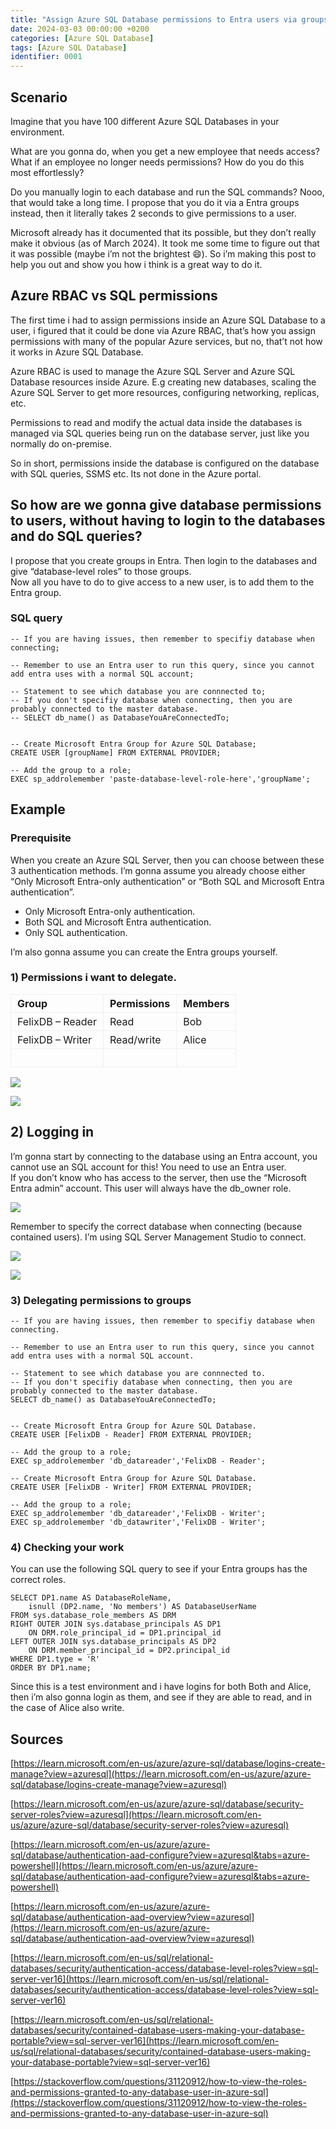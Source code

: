 ```yaml
---
title: "Assign Azure SQL Database permissions to Entra users via groups"
date: 2024-03-03 00:00:00 +0200
categories: [Azure SQL Database]
tags: [Azure SQL Database]
identifier: 0001
---
```


## **Scenario**

Imagine that you have 100 different Azure SQL Databases in your environment.

What are you gonna do, when you get a new employee that needs access? What if an employee no longer needs permissions? How do you do this most effortlessly?

Do you manually login to each database and run the SQL commands? Nooo, that would take a long time. I propose that you do it via a Entra groups instead, then it literally takes 2 seconds to give permissions to a user.

Microsoft already has it documented that its possible, but they don’t really make it obvious (as of March 2024). It took me some time to figure out that it was possible (maybe i’m not the brightest 😄). So i’m making this post to help you out and show you how i think is a great way to do it.

## **Azure RBAC vs SQL permissions**

The first time i had to assign permissions inside an Azure SQL Database to a user, i figured that it could be done via Azure RBAC, that’s how you assign permissions with many of the popular Azure services, but no, that’t not how it works in Azure SQL Database.

Azure RBAC is used to manage the Azure SQL Server and Azure SQL Database resources inside Azure. E.g creating new databases, scaling the Azure SQL Server to get more resources, configuring networking, replicas, etc.

Permissions to read and modify the actual data inside the databases is managed via SQL queries being run on the database server, just like you normally do on-premise.

So in short, permissions inside the database is configured on the database with SQL queries, SSMS etc. Its not done in the Azure portal.

## **So how are we gonna give database permissions to users, without having to login to the databases and do SQL queries?**

I propose that you create groups in Entra. Then login to the databases and give “database-level roles” to those groups.  
Now all you have to do to give access to a new user, is to add them to the Entra group.

### **SQL query**

```plaintext
-- If you are having issues, then remember to specifiy database when connecting;

-- Remember to use an Entra user to run this query, since you cannot add entra uses with a normal SQL account;

-- Statement to see which database you are connnected to;
-- If you don't specifiy database when connecting, then you are probably connected to the master database.
-- SELECT db_name() as DatabaseYouAreConnectedTo;


-- Create Microsoft Entra Group for Azure SQL Database;
CREATE USER [groupName] FROM EXTERNAL PROVIDER;

-- Add the group to a role;
EXEC sp_addrolemember 'paste-database-level-role-here','groupName';
```

## **Example**

### **Prerequisite**

When you create an Azure SQL Server, then you can choose between these 3 authentication methods. I’m gonna assume you already choose either “Only Microsoft Entra-only authentication” or “Both SQL and Microsoft Entra authentication”.

*   Only Microsoft Entra-only authentication.
*   Both SQL and Microsoft Entra authentication.
*   Only SQL authentication.

I’m also gonna assume you can create the Entra groups yourself.

### **1) Permissions i want to delegate.**

<table style="border-width:0px;"><tbody><tr><td style="border:1px solid rgb(240, 240, 240);padding:4px 10px;"><strong>Group</strong></td><td style="border:1px solid rgb(240, 240, 240);padding:4px 10px;"><strong>Permissions</strong></td><td style="border:1px solid rgb(240, 240, 240);padding:4px 10px;"><strong>Members</strong></td></tr><tr><td style="border:1px solid rgb(240, 240, 240);padding:4px 10px;">FelixDB – Reader</td><td style="border:1px solid rgb(240, 240, 240);padding:4px 10px;">Read</td><td style="border:1px solid rgb(240, 240, 240);padding:4px 10px;">Bob</td></tr><tr><td style="border:1px solid rgb(240, 240, 240);padding:4px 10px;">FelixDB – Writer</td><td style="border:1px solid rgb(240, 240, 240);padding:4px 10px;">Read/write</td><td style="border:1px solid rgb(240, 240, 240);padding:4px 10px;">Alice</td></tr><tr><td style="border:1px solid rgb(240, 240, 240);padding:4px 10px;">&nbsp;</td><td style="border:1px solid rgb(240, 240, 240);padding:4px 10px;">&nbsp;</td><td style="border:1px solid rgb(240, 240, 240);padding:4px 10px;">&nbsp;</td></tr></tbody></table>

![](https://github.com/danielthorvil/danielthorvil.github.io/blob/e887940056101675484e40ac7b10ecf4121a162f/assets/id0001-pic1.png)

![](https://github.com/danielthorvil/danielthorvil.github.io/blob/e887940056101675484e40ac7b10ecf4121a162f/assets/id0001-pic2.png)

## **2) Logging in**

I’m gonna start by connecting to the database using an Entra account, you cannot use an SQL account for this! You need to use an Entra user.  
If you don’t know who has access to the server, then use the “Microsoft Entra admin” account. This user will always have the db\_owner role.

![](https://github.com/danielthorvil/danielthorvil.github.io/blob/e887940056101675484e40ac7b10ecf4121a162f/assets/id0001-pic3.png)

Remember to specify the correct database when connecting (because contained users). I’m using SQL Server Management Studio to connect.

![](https://cloudwithfelix.com/wp-content/uploads/2024/03/Screenshot-2024-03-12-210036.png)

![](https://cloudwithfelix.com/wp-content/uploads/2024/03/Screenshot-2024-03-12-210041.png)

### **3) Delegating permissions to groups**

```plaintext
-- If you are having issues, then remember to specifiy database when connecting.

-- Remember to use an Entra user to run this query, since you cannot add entra uses with a normal SQL account.

-- Statement to see which database you are connnected to.
-- If you don't specifiy database when connecting, then you are probably connected to the master database.
SELECT db_name() as DatabaseYouAreConnectedTo;


-- Create Microsoft Entra Group for Azure SQL Database.
CREATE USER [FelixDB - Reader] FROM EXTERNAL PROVIDER;

-- Add the group to a role;
EXEC sp_addrolemember 'db_datareader','FelixDB - Reader';

-- Create Microsoft Entra Group for Azure SQL Database.
CREATE USER [FelixDB - Writer] FROM EXTERNAL PROVIDER;

-- Add the group to a role;
EXEC sp_addrolemember 'db_datareader','FelixDB - Writer';
EXEC sp_addrolemember 'db_datawriter','FelixDB - Writer';
```

### **4) Checking your work**

You can use the following SQL query to see if your Entra groups has the correct roles.

```plaintext
SELECT DP1.name AS DatabaseRoleName,   
    isnull (DP2.name, 'No members') AS DatabaseUserName   
FROM sys.database_role_members AS DRM  
RIGHT OUTER JOIN sys.database_principals AS DP1  
    ON DRM.role_principal_id = DP1.principal_id  
LEFT OUTER JOIN sys.database_principals AS DP2  
    ON DRM.member_principal_id = DP2.principal_id  
WHERE DP1.type = 'R'
ORDER BY DP1.name; 
```

Since this is a test environment and i have logins for both Both and Alice, then i’m also gonna login as them, and see if they are able to read, and in the case of Alice also write.

## **Sources**

[https://learn.microsoft.com/en-us/azure/azure-sql/database/logins-create-manage?view=azuresql](https://learn.microsoft.com/en-us/azure/azure-sql/database/logins-create-manage?view=azuresql)

[https://learn.microsoft.com/en-us/azure/azure-sql/database/security-server-roles?view=azuresql](https://learn.microsoft.com/en-us/azure/azure-sql/database/security-server-roles?view=azuresql)

[https://learn.microsoft.com/en-us/azure/azure-sql/database/authentication-aad-configure?view=azuresql&tabs=azure-powershell](https://learn.microsoft.com/en-us/azure/azure-sql/database/authentication-aad-configure?view=azuresql&tabs=azure-powershell)

[https://learn.microsoft.com/en-us/azure/azure-sql/database/authentication-aad-overview?view=azuresql](https://learn.microsoft.com/en-us/azure/azure-sql/database/authentication-aad-overview?view=azuresql)

[https://learn.microsoft.com/en-us/sql/relational-databases/security/authentication-access/database-level-roles?view=sql-server-ver16](https://learn.microsoft.com/en-us/sql/relational-databases/security/authentication-access/database-level-roles?view=sql-server-ver16)

[https://learn.microsoft.com/en-us/sql/relational-databases/security/contained-database-users-making-your-database-portable?view=sql-server-ver16](https://learn.microsoft.com/en-us/sql/relational-databases/security/contained-database-users-making-your-database-portable?view=sql-server-ver16)

[https://stackoverflow.com/questions/31120912/how-to-view-the-roles-and-permissions-granted-to-any-database-user-in-azure-sql](https://stackoverflow.com/questions/31120912/how-to-view-the-roles-and-permissions-granted-to-any-database-user-in-azure-sql)